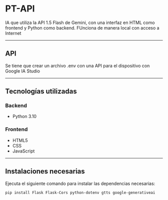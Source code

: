 # PT-API

IA que utiliza la API 1.5 Flash de Gemini, con una interfaz en HTML como frontend y Python como backend.
FUnciona de manera local con acceso a Internet

---
## API
Se tiene que crear un archivo .env con una API para el dispositivo con Google IA Studio  

---  

## Tecnologías utilizadas

### Backend
- Python 3.10

### Frontend
- HTML5  
- CSS  
- JavaScript

---

## Instalaciones necesarias

Ejecuta el siguiente comando para instalar las dependencias necesarias:

```bash
pip install Flask Flask-Cors python-dotenv gtts google-generativeai

